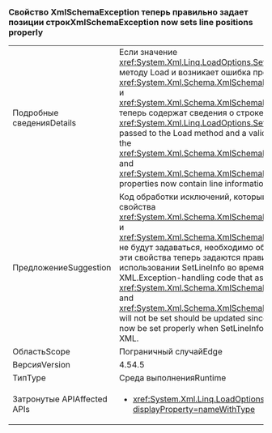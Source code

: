 ### <a name="xmlschemaexception-now-sets-line-positions-properly"></a><span data-ttu-id="c1d93-101">Свойство XmlSchemaException теперь правильно задает позиции строк</span><span class="sxs-lookup"><span data-stu-id="c1d93-101">XmlSchemaException now sets line positions properly</span></span>

|   |   |
|---|---|
|<span data-ttu-id="c1d93-102">Подробные сведения</span><span class="sxs-lookup"><span data-stu-id="c1d93-102">Details</span></span>|<span data-ttu-id="c1d93-103">Если значение <xref:System.Xml.Linq.LoadOptions.SetLineInfo> передается методу Load и возникает ошибка проверки, свойства <xref:System.Xml.Schema.XmlSchemaException.LineNumber> и <xref:System.Xml.Schema.XmlSchemaException.LinePosition> теперь содержат сведения о строке.</span><span class="sxs-lookup"><span data-stu-id="c1d93-103">If the <xref:System.Xml.Linq.LoadOptions.SetLineInfo> value is passed to the Load method and a validation error occurs, the <xref:System.Xml.Schema.XmlSchemaException.LineNumber> and <xref:System.Xml.Schema.XmlSchemaException.LinePosition> properties now contain line information.</span></span>|
|<span data-ttu-id="c1d93-104">Предложение</span><span class="sxs-lookup"><span data-stu-id="c1d93-104">Suggestion</span></span>|<span data-ttu-id="c1d93-105">Код обработки исключений, который предполагает, что свойства <xref:System.Xml.Schema.XmlSchemaException.LineNumber> и <xref:System.Xml.Schema.XmlSchemaException.LinePosition> не будут задаваться, необходимо обновить, поскольку эти свойства теперь задаются правильно при использовании SetLineInfo во время загрузки XML.</span><span class="sxs-lookup"><span data-stu-id="c1d93-105">Exception-handling code that assumes <xref:System.Xml.Schema.XmlSchemaException.LineNumber> and <xref:System.Xml.Schema.XmlSchemaException.LinePosition> will not be set should be updated since these properties will now be set properly when SetLineInfo is used while loading XML.</span></span>|
|<span data-ttu-id="c1d93-106">Область</span><span class="sxs-lookup"><span data-stu-id="c1d93-106">Scope</span></span>|<span data-ttu-id="c1d93-107">Пограничный случай</span><span class="sxs-lookup"><span data-stu-id="c1d93-107">Edge</span></span>|
|<span data-ttu-id="c1d93-108">Версия</span><span class="sxs-lookup"><span data-stu-id="c1d93-108">Version</span></span>|<span data-ttu-id="c1d93-109">4.5</span><span class="sxs-lookup"><span data-stu-id="c1d93-109">4.5</span></span>|
|<span data-ttu-id="c1d93-110">Тип</span><span class="sxs-lookup"><span data-stu-id="c1d93-110">Type</span></span>|<span data-ttu-id="c1d93-111">Среда выполнения</span><span class="sxs-lookup"><span data-stu-id="c1d93-111">Runtime</span></span>|
|<span data-ttu-id="c1d93-112">Затронутые API</span><span class="sxs-lookup"><span data-stu-id="c1d93-112">Affected APIs</span></span>|<ul><li><xref:System.Xml.Linq.LoadOptions.SetLineInfo?displayProperty=nameWithType></li></ul>|

